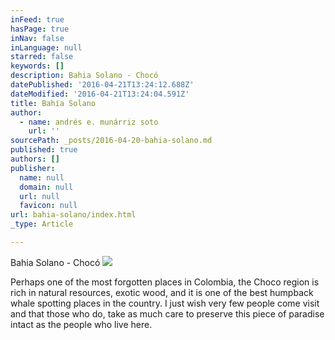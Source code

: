 ```yaml
---
inFeed: true
hasPage: true
inNav: false
inLanguage: null
starred: false
keywords: []
description: Bahia Solano - Chocó
datePublished: '2016-04-21T13:24:12.688Z'
dateModified: '2016-04-21T13:24:04.591Z'
title: Bahía Solano
author:
  - name: andrés e. munárriz soto
    url: ''
sourcePath: _posts/2016-04-20-bahia-solano.md
published: true
authors: []
publisher:
  name: null
  domain: null
  url: null
  favicon: null
url: bahia-solano/index.html
_type: Article

---
```

Bahia Solano - Chocó
![](https://the-grid-user-content.s3-us-west-2.amazonaws.com/6d893954-01b4-47a6-bb1d-4ec4c0a5f677.jpg)

Perhaps one of the most forgotten places in Colombia, the Choco region is rich in natural resources, exotic wood, and it is one of the best humpback whale spotting places in the country. I just wish very few people come visit and that those who do, take as much care to preserve this piece of paradise intact as the people who live here.